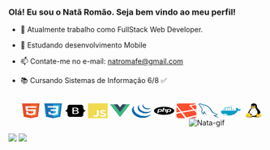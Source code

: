 ### Olá! Eu sou o Natã Romão. Seja bem vindo ao meu perfil!

- 🔭 Atualmente trabalho como FullStack Web Developer.
- 🌱 Estudando desenvolvimento Mobile
- 📫 Contate-me no e-mail: natromafe@gmail.com
- 📚 Cursando Sistemas de Informação 6/8 ✅

  <div style="display: inline_block"><br>
   <img align="center" title="HTML" alt="Nata-HTML" height="30" width="40" src="https://raw.githubusercontent.com/devicons/devicon/master/icons/html5/html5-original.svg">
   <img align="center" title="CSS" alt="Nata-CSS" height="30" width="40" src="https://raw.githubusercontent.com/devicons/devicon/master/icons/css3/css3-original.svg">
   <img align="center" title="BOOTSTRAP" alt="Nata-Bootstrap" height="30" width="40" src="https://raw.githubusercontent.com/devicons/devicon/master/icons/bootstrap/bootstrap-plain.svg">
   <img align="center" title="JavaScript" alt="Nata-Js" height="30" width="40" src="https://raw.githubusercontent.com/devicons/devicon/master/icons/javascript/javascript-plain.svg">
   <img align="center" title="Vue.js" alt="Nata-Vue" height="30" width="40" src="https://raw.githubusercontent.com/devicons/devicon/master/icons/vuejs/vuejs-original.svg">
   <img align="center" title="Jquery" alt="Nata-Jquery" height="30" width="40" src="https://raw.githubusercontent.com/devicons/devicon/master/icons/jquery/jquery-original.svg">
   <img align="center" title="PHP"  alt="Nata-PHP" height="30" width="40" src="https://raw.githubusercontent.com/devicons/devicon/master/icons/php/php-plain.svg">
   <img align="center" title="Laravel" alt="Nata-Laravel" height="30" width="40" src="https://raw.githubusercontent.com/devicons/devicon/master/icons/laravel/laravel-plain.svg">
   <img align="center" title="MySql" alt="Nata-Mysql" height="30" width="40" src="https://raw.githubusercontent.com/devicons/devicon/master/icons/mysql/mysql-plain.svg">
   <img align="center" title="Docker" alt="Nata-Docker" height="30" width="40" src="https://raw.githubusercontent.com/devicons/devicon/master/icons/docker/docker-plain.svg">
   <img align="center" title="Linux" alt="Nata-Linux" height="30" width="40" src="https://raw.githubusercontent.com/devicons/devicon/master/icons/linux/linux-original.svg">
  <img height="128px" width="148px" align="right" alt="Nata-gif" src="https://i.imgur.com/Padmw7J.gif">
 </div>
  

  ## 
  
  <div>
      <a href = "mailto:natromafe@gmail.com"><img src="https://img.shields.io/badge/Gmail-D14836?style=for-the-badge&logo=gmail&logoColor=white" target="_blank"></a>
      <a href="https://www.linkedin.com/in/natã-romão-28a064186/" target="_blank"><img src="https://img.shields.io/badge/-LinkedIn-%230077B5?style=for-the-badge&logo=linkedin&logoColor=white" target="_blank"></a> 
  </div>
  
  
